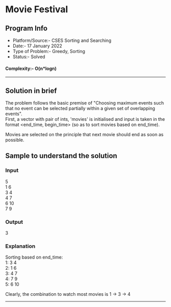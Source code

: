# Movie Festival
## Program Info
- Platform/Source:-     CSES Sorting and Searching
- Date:-                17 January 2022    
- Type of Problem:-     Greedy, Sorting
- Status:-              Solved
#### Complexity:-       O(n*logn)
---
## Solution in brief
The problem follows the basic premise of 
"Choosing maximum events such that no event can be selected partially within a given set of overlapping events".\
First, a vector with pair of ints, 'movies' is initialised and input is taken in the format <end_time, begin_time>
(so as to sort movies based on end_time).

Movies are selected on the principle that next movie should end as soon as possible.

## Sample to understand the solution

### Input
5\
1 6\
3 4\
4 7\
6 10\
7 9

### Output
3

### Explanation

Sorting based on end_time:\
1: 3 4\
2: 1 6\
3: 4 7\
4: 7 9\
5: 6 10

Clearly, the combination to watch most movies is 1 -> 3 -> 4


---